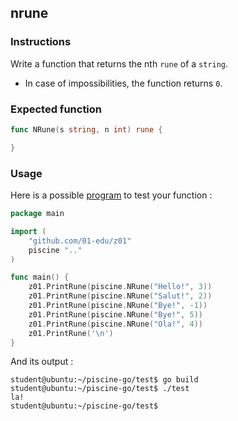 ## nrune

### Instructions

Write a function that returns the nth `rune` of a `string`.

- In case of impossibilities, the function returns `0`.

### Expected function

```go
func NRune(s string, n int) rune {

}
```

### Usage

Here is a possible [program](TODO-LINK) to test your function :

```go
package main

import (
	"github.com/01-edu/z01"
	piscine ".."
)

func main() {
	z01.PrintRune(piscine.NRune("Hello!", 3))
	z01.PrintRune(piscine.NRune("Salut!", 2))
	z01.PrintRune(piscine.NRune("Bye!", -1))
	z01.PrintRune(piscine.NRune("Bye!", 5))
	z01.PrintRune(piscine.NRune("Ola!", 4))
	z01.PrintRune('\n')
}
```

And its output :

```console
student@ubuntu:~/piscine-go/test$ go build
student@ubuntu:~/piscine-go/test$ ./test
la!
student@ubuntu:~/piscine-go/test$
```
